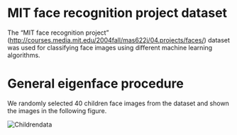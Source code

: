 # MIT face recognition project dataset
The “MIT face recognition project” (http://courses.media.mit.edu/2004fall/mas622j/04.projects/faces/) dataset was used for classifying face images using different machine learning algorithms.

# General eigenface procedure
We randomly selected 40 children face images from the dataset and shown the images in the following figure.

![Childrendata](https://user-images.githubusercontent.com/43753085/104047465-4ee5bf80-51a7-11eb-8372-9b6b14363cdd.png)

